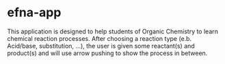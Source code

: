 # efna-app

This application is designed to help students of Organic Chemistry to learn chemical reaction processes. After choosing a
reaction type (e.b. Acid/base, substitution, ...), the user is given some reactant(s) and product(s) and will use arrow 
pushing to show the process in between.


